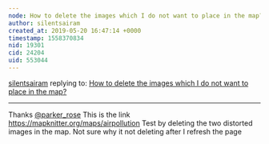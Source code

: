 ```yaml
---
node: How to delete the images which I do not want to place in the map?
author: silentsairam
created_at: 2019-05-20 16:47:14 +0000
timestamp: 1558370834
nid: 19301
cid: 24204
uid: 553044
---
```




[silentsairam](../profile/silentsairam) replying to: [How to delete the images which I do not want to place in the map?](../notes/silentsairam/05-11-2019/how-to-delete-the-images-which-i-do-not-want-to-place-in-the-map)

----
 Thanks [@parker_rose](/profile/parker_rose) 
This is the link https://mapknitter.org/maps/airpollution
Test by deleting the two distorted images in the map. Not sure why it not deleting after I refresh the page